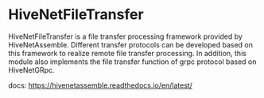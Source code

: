 # HiveNetFileTransfer

HiveNetFileTransfer is a file transfer processing framework provided by HiveNetAssemble. Different transfer protocols can be developed based on this framework to realize remote file transfer processing. In addition, this module also implements the file transfer function of grpc protocol based on HiveNetGRpc.

docs: https://hivenetassemble.readthedocs.io/en/latest/
